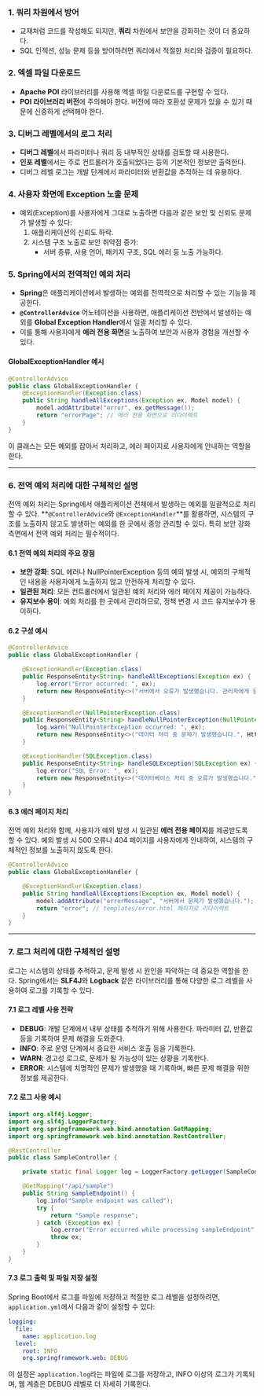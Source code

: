
### 1. **쿼리 차원에서 방어**
- 교재처럼 코드를 작성해도 되지만, **쿼리** 차원에서 보안을 강화하는 것이 더 중요하다. 
- SQL 인젝션, 성능 문제 등을 방어하려면 쿼리에서 적절한 처리와 검증이 필요하다.

### 2. **엑셀 파일 다운로드**
- **Apache POI** 라이브러리를 사용해 엑셀 파일 다운로드를 구현할 수 있다.
- **POI 라이브러리 버전**에 주의해야 한다. 버전에 따라 호환성 문제가 있을 수 있기 때문에 신중하게 선택해야 한다.

### 3. **디버그 레벨에서의 로그 처리**
- **디버그 레벨**에서 파라미터나 쿼리 등 내부적인 상태를 검토할 때 사용한다.
- **인포 레벨**에서는 주로 컨트롤러가 호출되었다는 등의 기본적인 정보만 출력한다.
- 디버그 레벨 로그는 개발 단계에서 파라미터와 반환값을 추적하는 데 유용하다.

### 4. **사용자 화면에 Exception 노출 문제**
- 예외(Exception)를 사용자에게 그대로 노출하면 다음과 같은 보안 및 신뢰도 문제가 발생할 수 있다:
  1. 애플리케이션의 신뢰도 하락.
  2. 시스템 구조 노출로 보안 취약점 증가:
     - 서버 종류, 사용 언어, 패키지 구조, SQL 에러 등 노출 가능하다.

### 5. **Spring에서의 전역적인 예외 처리**
- **Spring**은 애플리케이션에서 발생하는 예외를 전역적으로 처리할 수 있는 기능을 제공한다.
- **`@ControllerAdvice`** 어노테이션을 사용하면, 애플리케이션 전반에서 발생하는 예외를 **Global Exception Handler**에서 일괄 처리할 수 있다.
- 이를 통해 사용자에게 **에러 전용 화면**을 노출하여 보안과 사용자 경험을 개선할 수 있다.

#### GlobalExceptionHandler 예시
```java
@ControllerAdvice
public class GlobalExceptionHandler {
    @ExceptionHandler(Exception.class)
    public String handleAllExceptions(Exception ex, Model model) {
        model.addAttribute("error", ex.getMessage());
        return "errorPage"; // 에러 전용 화면으로 리다이렉트
    }
}
```
이 클래스는 모든 예외를 잡아서 처리하고, 에러 페이지로 사용자에게 안내하는 역할을 한다.

---

### 6. **전역 예외 처리에 대한 구체적인 설명**

전역 예외 처리는 Spring에서 애플리케이션 전체에서 발생하는 예외를 일괄적으로 처리할 수 있다. **`@ControllerAdvice`와 `@ExceptionHandler`**를 활용하면, 시스템의 구조를 노출하지 않고도 발생하는 예외를 한 곳에서 중앙 관리할 수 있다. 특히 보안 강화 측면에서 전역 예외 처리는 필수적이다.

#### 6.1 **전역 예외 처리의 주요 장점**
- **보안 강화**: SQL 에러나 NullPointerException 등의 예외 발생 시, 예외의 구체적인 내용을 사용자에게 노출하지 않고 안전하게 처리할 수 있다.
- **일관된 처리**: 모든 컨트롤러에서 일관된 예외 처리와 에러 페이지 제공이 가능하다.
- **유지보수 용이**: 예외 처리를 한 곳에서 관리하므로, 정책 변경 시 코드 유지보수가 용이하다.

#### 6.2 **구성 예시**

```java
@ControllerAdvice
public class GlobalExceptionHandler {

    @ExceptionHandler(Exception.class)
    public ResponseEntity<String> handleAllExceptions(Exception ex) {
        log.error("Error occurred: ", ex);
        return new ResponseEntity<>("서버에서 오류가 발생했습니다. 관리자에게 문의해주세요.", HttpStatus.INTERNAL_SERVER_ERROR);
    }

    @ExceptionHandler(NullPointerException.class)
    public ResponseEntity<String> handleNullPointerException(NullPointerException ex) {
        log.warn("NullPointerException occurred: ", ex);
        return new ResponseEntity<>("데이터 처리 중 문제가 발생했습니다.", HttpStatus.BAD_REQUEST);
    }

    @ExceptionHandler(SQLException.class)
    public ResponseEntity<String> handleSQLException(SQLException ex) {
        log.error("SQL Error: ", ex);
        return new ResponseEntity<>("데이터베이스 처리 중 오류가 발생했습니다.", HttpStatus.INTERNAL_SERVER_ERROR);
    }
}
```

#### 6.3 **에러 페이지 처리**

전역 예외 처리와 함께, 사용자가 예외 발생 시 일관된 **에러 전용 페이지**를 제공받도록 할 수 있다. 예외 발생 시 500 오류나 404 페이지를 사용자에게 안내하여, 시스템의 구체적인 정보를 노출하지 않도록 한다.

```java
@ControllerAdvice
public class GlobalExceptionHandler {

    @ExceptionHandler(Exception.class)
    public String handleAllExceptions(Exception ex, Model model) {
        model.addAttribute("errorMessage", "서버에서 문제가 발생했습니다.");
        return "error"; // templates/error.html 페이지로 리다이렉트
    }
}
```

---

### 7. **로그 처리에 대한 구체적인 설명**

로그는 시스템의 상태를 추적하고, 문제 발생 시 원인을 파악하는 데 중요한 역할을 한다. Spring에서는 **SLF4J**와 **Logback** 같은 라이브러리를 통해 다양한 로그 레벨을 사용하여 로그를 기록할 수 있다.

#### 7.1 **로그 레벨 사용 전략**
- **DEBUG**: 개발 단계에서 내부 상태를 추적하기 위해 사용한다. 파라미터 값, 반환값 등을 기록하여 문제 해결을 도와준다.
- **INFO**: 주로 운영 단계에서 중요한 서비스 호출 등을 기록한다.
- **WARN**: 경고성 로그로, 문제가 될 가능성이 있는 상황을 기록한다.
- **ERROR**: 시스템에 치명적인 문제가 발생했을 때 기록하며, 빠른 문제 해결을 위한 정보를 제공한다.

#### 7.2 **로그 사용 예시**

```java
import org.slf4j.Logger;
import org.slf4j.LoggerFactory;
import org.springframework.web.bind.annotation.GetMapping;
import org.springframework.web.bind.annotation.RestController;

@RestController
public class SampleController {

    private static final Logger log = LoggerFactory.getLogger(SampleController.class);

    @GetMapping("/api/sample")
    public String sampleEndpoint() {
        log.info("Sample endpoint was called");
        try {
            return "Sample response";
        } catch (Exception ex) {
            log.error("Error occurred while processing sampleEndpoint", ex);
            throw ex;
        }
    }
}
```

#### 7.3 **로그 출력 및 파일 저장 설정**

Spring Boot에서 로그를 파일에 저장하고 적절한 로그 레벨을 설정하려면, `application.yml`에서 다음과 같이 설정할 수 있다:

```yaml
logging:
  file:
    name: application.log
  level:
    root: INFO
    org.springframework.web: DEBUG
```

이 설정은 `application.log`라는 파일에 로그를 저장하고, INFO 이상의 로그가 기록되며, 웹 계층은 DEBUG 레벨로 더 자세히 기록한다.
